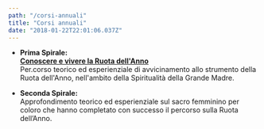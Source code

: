 ```yaml
---
path: "/corsi-annuali"
title: "Corsi annuali"
date: "2018-01-22T22:01:06.037Z"
---
```


+ **Prima Spirale:**  
<a href="/corso-ruota-dell-anno" target="_blank_">**Conoscere e vivere la Ruota dell'Anno**</a>    
Per.corso teorico ed esperienziale di avvicinamento allo strumento della Ruota dell'Anno, nell'ambito della Spiritualità della Grande Madre.

+ **Seconda Spirale:**  
Approfondimento teorico ed esperienziale sul sacro femminino per coloro che hanno completato con successo il percorso sulla Ruota dell’Anno.

